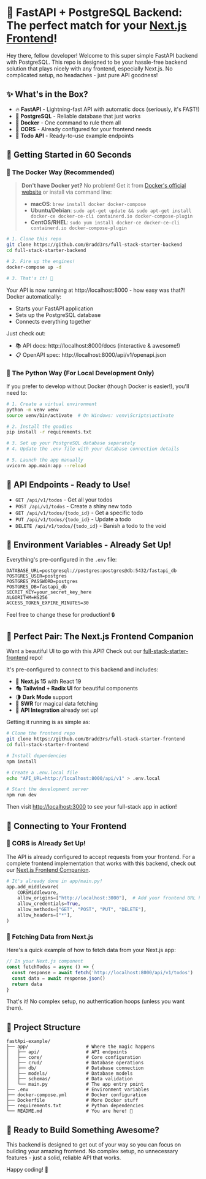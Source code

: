 # 🚀 FastAPI + PostgreSQL Backend: The perfect match for your [Next.js Frontend](https://github.com/Bradd3rs/full-stack-starter-frontend)!

Hey there, fellow developer! Welcome to this super simple FastAPI backend with PostgreSQL. This repo is designed to be your hassle-free backend solution that plays nicely with any frontend, especially Next.js. No complicated setup, no headaches - just pure API goodness!

## ✨ What's in the Box?

- 🔥 **FastAPI** - Lightning-fast API with automatic docs (seriously, it's FAST!)
- 🐘 **PostgreSQL** - Reliable database that just works
- 🐳 **Docker** - One command to rule them all
- 🔄 **CORS** - Already configured for your frontend needs
- 📝 **Todo API** - Ready-to-use example endpoints

## 🏁 Getting Started in 60 Seconds

### 🐳 The Docker Way (Recommended)

> **Don't have Docker yet?** No problem! Get it from [Docker's official website](https://www.docker.com/products/docker-desktop/) or install via command line:
>
> - **macOS**: `brew install docker docker-compose`
> - **Ubuntu/Debian**: `sudo apt-get update && sudo apt-get install docker-ce docker-ce-cli containerd.io docker-compose-plugin`
> - **CentOS/RHEL**: `sudo yum install docker-ce docker-ce-cli containerd.io docker-compose-plugin`

```bash
# 1. Clone this repo
git clone https://github.com/Bradd3rs/full-stack-starter-backend
cd full-stack-starter-backend

# 2. Fire up the engines!
docker-compose up -d

# 3. That's it! 🎉
```

Your API is now running at http://localhost:8000 - how easy was that?! Docker automatically:

- Starts your FastAPI application
- Sets up the PostgreSQL database
- Connects everything together

Just check out:

- 📚 API docs: http://localhost:8000/docs (interactive & awesome!)
- 📋 OpenAPI spec: http://localhost:8000/api/v1/openapi.json

### 🐍 The Python Way (For Local Development Only)

If you prefer to develop without Docker (though Docker is easier!), you'll need to:

```bash
# 1. Create a virtual environment
python -m venv venv
source venv/bin/activate  # On Windows: venv\Scripts\activate

# 2. Install the goodies
pip install -r requirements.txt

# 3. Set up your PostgreSQL database separately
# 4. Update the .env file with your database connection details

# 5. Launch the app manually
uvicorn app.main:app --reload
```

## 🔌 API Endpoints - Ready to Use!

- `GET /api/v1/todos` - Get all your todos
- `POST /api/v1/todos` - Create a shiny new todo
- `GET /api/v1/todos/{todo_id}` - Get a specific todo
- `PUT /api/v1/todos/{todo_id}` - Update a todo
- `DELETE /api/v1/todos/{todo_id}` - Banish a todo to the void

## 🔧 Environment Variables - Already Set Up!

Everything's pre-configured in the `.env` file:

```
DATABASE_URL=postgresql://postgres:postgres@db:5432/fastapi_db
POSTGRES_USER=postgres
POSTGRES_PASSWORD=postgres
POSTGRES_DB=fastapi_db
SECRET_KEY=your_secret_key_here
ALGORITHM=HS256
ACCESS_TOKEN_EXPIRE_MINUTES=30
```

Feel free to change these for production! 🔒

## 🤝 Perfect Pair: The Next.js Frontend Companion

Want a beautiful UI to go with this API? Check out our [full-stack-starter-frontend](https://github.com/Bradd3rs/full-stack-starter-frontend) repo!

It's pre-configured to connect to this backend and includes:

- 🚀 **Next.js 15** with React 19
- 🎭 **Tailwind + Radix UI** for beautiful components
- 🌗 **Dark Mode** support
- 🔄 **SWR** for magical data fetching
- 🔌 **API Integration** already set up!

Getting it running is as simple as:

```bash
# Clone the frontend repo
git clone https://github.com/Bradd3rs/full-stack-starter-frontend
cd full-stack-starter-frontend

# Install dependencies
npm install

# Create a .env.local file
echo "API_URL=http://localhost:8000/api/v1" > .env.local

# Start the development server
npm run dev
```

Then visit [http://localhost:3000](http://localhost:3000) to see your full-stack app in action!

## 🔗 Connecting to Your Frontend

### 🌟 CORS is Already Set Up!

The API is already configured to accept requests from your frontend. For a complete frontend implementation that works with this backend, check out our [Next.js Frontend Companion](https://github.com/Bradd3rs/full-stack-starter-backend).

```python
# It's already done in app/main.py!
app.add_middleware(
    CORSMiddleware,
    allow_origins=["http://localhost:3000"],  # Add your frontend URL here
    allow_credentials=True,
    allow_methods=["GET", "POST", "PUT", "DELETE"],
    allow_headers=["*"],
)
```

### 🔄 Fetching Data from Next.js

Here's a quick example of how to fetch data from your Next.js app:

```typescript
// In your Next.js component
const fetchTodos = async () => {
  const response = await fetch('http://localhost:8000/api/v1/todos')
  const data = await response.json()
  return data
}
```

That's it! No complex setup, no authentication hoops (unless you want them).

## 📁 Project Structure

```
fastApi-example/
├── app/                     # Where the magic happens
│   ├── api/                 # API endpoints
│   ├── core/                # Core configuration
│   ├── crud/                # Database operations
│   ├── db/                  # Database connection
│   ├── models/              # Database models
│   ├── schemas/             # Data validation
│   └── main.py              # The app entry point
├── .env                     # Environment variables
├── docker-compose.yml       # Docker configuration
├── Dockerfile               # More Docker stuff
├── requirements.txt         # Python dependencies
└── README.md                # You are here! 👋
```

## 🚀 Ready to Build Something Awesome?

This backend is designed to get out of your way so you can focus on building your amazing frontend. No complex setup, no unnecessary features - just a solid, reliable API that works.

Happy coding! 🎉
